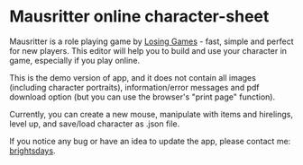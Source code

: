# Mausritter online character-sheet

Mausritter is a role playing game by [Losing Games](https://losing.games/) - fast, simple and perfect for new players.
This editor will help you to build and use your character in game, especially if you play online.

This is the demo version of app, and it does not contain all images (including character portraits), information/error messages and pdf download option (but you can use the browser's "print page" function).

Currently, you can create a new mouse, manipulate with items and hirelings, level up, and save/load character as .json file.

If you notice any bug or have an idea to update the app, please contact me: [brightsdays](https://brightsdays.github.io/contacts).
